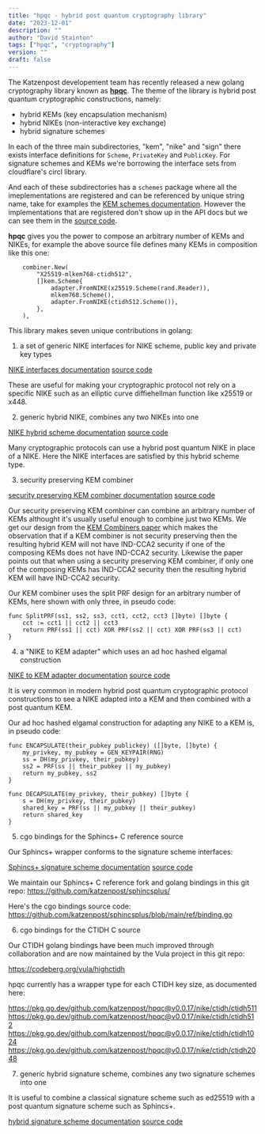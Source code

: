 ```yaml
---
title: "hpqc - hybrid post quantum cryptography library"
date: "2023-12-01"
description: ""
author: "David Stainton"
tags: ["hpqc", "cryptography"]
version: ""
draft: false
---
```



The Katzenpost developement team has recently released a new golang
cryptography library known as [**hpqc**](https://github.com/katzenpost/hpqc). The theme of the library is
hybrid post quantum cryptographic constructions, namely:

* hybrid KEMs (key encapsulation mechanism)
* hybrid NIKEs (non-interactive key exchange)
* hybrid signature schemes

In each of the three main subdirectories, "kem", "nike" and "sign" there exists
interface definitions for `Scheme`, `PrivateKey` and `PublicKey`. For signature schemes and
KEMs we're borrowing the interface sets from cloudflare's circl library.

And each of these subdirectories has a `schemes` package where all the imeplementations are
registered and can be referenced by unique string name, take for examples the
[KEM schemes documentation](https://pkg.go.dev/github.com/katzenpost/hpqc@v0.0.17/kem/schemes).
However the implementations that are registered don't show up in the API docs but we can see
them in the [source code](https://github.com/katzenpost/hpqc/blob/main/kem/schemes/schemes.go).

**hpqc** gives you the power to compose an arbitrary number of KEMs and NIKEs, for example the
above source file defines many KEMs in composition like this one:


```golang
	combiner.New(
		"X25519-mlkem768-ctidh512",
		[]kem.Scheme{
			adapter.FromNIKE(x25519.Scheme(rand.Reader)),
			mlkem768.Scheme(),
			adapter.FromNIKE(ctidh512.Scheme()),
		},
	),
```


This library makes seven unique contributions in golang:


1. a set of generic NIKE interfaces for NIKE scheme, public key and private key types

[NIKE interfaces documentation](https://pkg.go.dev/github.com/katzenpost/hpqc@v0.0.17/nike)
[source code](https://github.com/katzenpost/hpqc/blob/main/nike/nike.go)

These are useful for making your cryptographic protocol not rely on a specific NIKE such
as an elliptic curve diffiehellman function like x25519 or x448.


2. generic hybrid NIKE, combines any two NIKEs into one

[NIKE hybrid scheme documentation](https://pkg.go.dev/github.com/katzenpost/hpqc@v0.0.17/nike/hybrid)
[source code](https://github.com/katzenpost/hpqc/blob/main/nike/hybrid/hybrid.go)

Many cryptographic protocols can use a hybrid post quantum NIKE in place of a NIKE.
Here the NIKE interfaces are satisfied by this hybrid scheme type.


3. security preserving KEM combiner

[security preserving KEM combiner documentation](https://pkg.go.dev/github.com/katzenpost/hpqc@v0.0.17/kem/combiner)
[source code](https://github.com/katzenpost/hpqc/blob/main/kem/combiner/combiner.go)

Our security preserving KEM combiner can combine an arbitrary number of KEMs althought it's
usually useful enough to combine just two KEMs. We get our design from the [KEM Combiners paper](https://eprint.iacr.org/2018/024.pdf)
which makes the observation that if a KEM combiner is not security preserving then the
resulting hybrid KEM will not have IND-CCA2 security if one of the
composing KEMs does not have IND-CCA2 security. Likewise the paper
points out that when using a security preserving KEM combiner, if only
one of the composing KEMs has IND-CCA2 security then the resulting
hybrid KEM will have IND-CCA2 security.

Our KEM combiner uses the split PRF design for an arbitrary number
of KEMs, here shown with only three, in pseudo code:

```
func SplitPRF(ss1, ss2, ss3, cct1, cct2, cct3 []byte) []byte {
    cct := cct1 || cct2 || cct3
    return PRF(ss1 || cct) XOR PRF(ss2 || cct) XOR PRF(ss3 || cct)
}
```

4. a "NIKE to KEM adapter" which uses an ad hoc hashed elgamal construction

[NIKE to KEM adapter documentation](https://pkg.go.dev/github.com/katzenpost/hpqc@v0.0.17/kem/adapter)
[source code](https://github.com/katzenpost/hpqc/blob/main/kem/adapter/kem.go)

It is very common in modern hybrid post quantum cryptographic protocol constructions to see
a NIKE adapted into a KEM and then combined with a post quantum KEM.

Our ad hoc hashed elgamal construction for adapting any NIKE to a KEM is, in pseudo code:

```
func ENCAPSULATE(their_pubkey publickey) ([]byte, []byte) {
    my_privkey, my_pubkey = GEN_KEYPAIR(RNG)
    ss = DH(my_privkey, their_pubkey)
    ss2 = PRF(ss || their_pubkey || my_pubkey)
    return my_pubkey, ss2
}

func DECAPSULATE(my_privkey, their_pubkey) []byte {
    s = DH(my_privkey, their_pubkey)
    shared_key = PRF(ss || my_pubkey || their_pubkey)
    return shared_key
}
```

5. cgo bindings for the Sphincs+ C reference source

Our Sphincs+ wrapper conforms to the signature scheme interfaces:

[Sphincs+ signature scheme documentation](https://pkg.go.dev/github.com/katzenpost/hpqc@v0.0.17/sign/sphincsplus)
[source code](https://github.com/katzenpost/hpqc/blob/main/sign/sphincsplus/sphincs.go)

We maintain our Sphincs+ C reference fork and golang bindings in this git repo:
https://github.com/katzenpost/sphincsplus/

Here's the cgo bindings source code:
https://github.com/katzenpost/sphincsplus/blob/main/ref/binding.go


6. cgo bindings for the CTIDH C source

Our CTIDH golang bindings have been much improved through
collaboration and are now maintained by the Vula project in this git repo:

https://codeberg.org/vula/highctidh

hpqc currently has a wrapper type for each CTIDH key size, as documented here:

https://pkg.go.dev/github.com/katzenpost/hpqc@v0.0.17/nike/ctidh/ctidh511
https://pkg.go.dev/github.com/katzenpost/hpqc@v0.0.17/nike/ctidh/ctidh512
https://pkg.go.dev/github.com/katzenpost/hpqc@v0.0.17/nike/ctidh/ctidh1024
https://pkg.go.dev/github.com/katzenpost/hpqc@v0.0.17/nike/ctidh/ctidh2048


7. generic hybrid signature scheme, combines any two signature schemes into one

It is useful to combine a classical signature scheme such as ed25519
with a post quantum signature scheme such as Sphincs+. 


[hybrid signature scheme documentation](https://pkg.go.dev/github.com/katzenpost/hpqc@v0.0.17/sign/hybrid)
[source code](https://github.com/katzenpost/hpqc/blob/main/sign/hybrid/hybrid.go)
